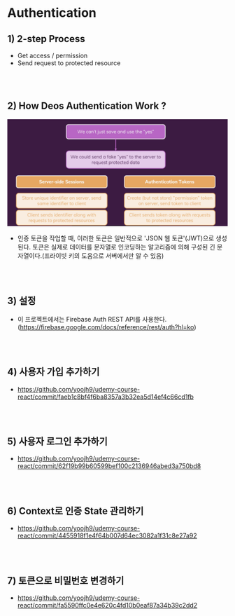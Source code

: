 # Authentication

## 1) 2-step Process

-   Get access / permission
-   Send request to protected resource

<br><br>

## 2) How Deos Authentication Work ?

<img src="./image.png" width="600px">

<br>

-   인증 토큰을 작업할 때, 이러한 토큰은 일반적으로 'JSON 웹 토큰'(JWT)으로 생성된다. 토큰은 실제로 데이터를 문자열로 인코딩하는 알고리즘에 의해 구성된 긴 문자열이다.(프라이빗 키의 도움으로 서버에서만 알 수 있음)

<br><br>

## 3) 설정

-   이 프로젝트에서는 Firebase Auth REST API를 사용한다.(https://firebase.google.com/docs/reference/rest/auth?hl=ko)

<br><br>

## 4) 사용자 가입 추가하기

-   https://github.com/yoojh9/udemy-course-react/commit/faeb1c8bf4f6ba8357a3b32ea5d14ef4c66cd1fb

<br><br>

## 5) 사용자 로그인 추가하기

-   https://github.com/yoojh9/udemy-course-react/commit/62f19b99b60599bef100c2136946abed3a750bd8

<br><br>

## 6) Context로 인증 State 관리하기

-   https://github.com/yoojh9/udemy-course-react/commit/4455918f1e4f64b007d64ec3082a1f31c8e27a92

<br><br>

## 7) 토큰으로 비밀번호 변경하기

-   https://github.com/yoojh9/udemy-course-react/commit/fa5590ffc0e4e620c4fd10b0eaf87a34b39c2dd2
